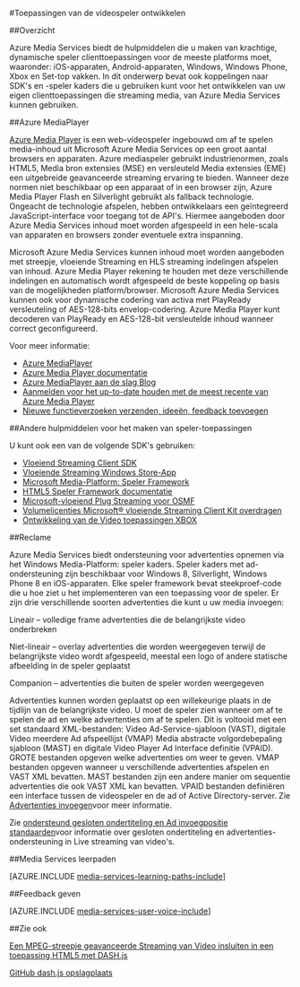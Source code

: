 <properties 
    pageTitle="Toepassingen van de videospeler ontwikkelen" 
    description="Het onderwerp bevat koppelingen naar speler kaders en -invoegtoepassingen die u gebruiken kunt voor het ontwikkelen van uw eigen clienttoepassingen die streaming media, van Media Services kunnen gebruiken." 
    authors="Juliako" 
    manager="erikre" 
    editor="" 
    services="media-services" 
    documentationCenter=""/>

<tags 
    ms.service="media-services" 
    ms.workload="media" 
    ms.tgt_pltfrm="na" 
    ms.devlang="na" 
    ms.topic="article" 
    ms.date="09/26/2016"
    ms.author="juliako"/>


#<a name="develop-video-player-applications"></a>Toepassingen van de videospeler ontwikkelen

##<a name="overview"></a>Overzicht

Azure Media Services biedt de hulpmiddelen die u maken van krachtige, dynamische speler clienttoepassingen voor de meeste platforms moet, waaronder: iOS-apparaten, Android-apparaten, Windows, Windows Phone, Xbox en Set-top vakken. In dit onderwerp bevat ook koppelingen naar SDK's en -speler kaders die u gebruiken kunt voor het ontwikkelen van uw eigen clienttoepassingen die streaming media, van Azure Media Services kunnen gebruiken.

##<a name="azure-media-player"></a>Azure MediaPlayer

[Azure Media Player](http://aka.ms/ampinfo) is een web-videospeler ingebouwd om af te spelen media-inhoud uit Microsoft Azure Media Services op een groot aantal browsers en apparaten. Azure mediaspeler gebruikt industrienormen, zoals HTML5, Media bron extensies (MSE) en versleuteld Media extensies (EME) een uitgebreide geavanceerde streaming ervaring te bieden. Wanneer deze normen niet beschikbaar op een apparaat of in een browser zijn, Azure Media Player Flash en Silverlight gebruikt als fallback technologie. Ongeacht de technologie afspelen, hebben ontwikkelaars een geïntegreerd JavaScript-interface voor toegang tot de API's. Hiermee aangeboden door Azure Media Services inhoud moet worden afgespeeld in een hele-scala van apparaten en browsers zonder eventuele extra inspanning.

Microsoft Azure Media Services kunnen inhoud moet worden aangeboden met streepje, vloeiende Streaming en HLS streaming indelingen afspelen van inhoud. Azure Media Player rekening te houden met deze verschillende indelingen en automatisch wordt afgespeeld de beste koppeling op basis van de mogelijkheden platform/browser. Microsoft Azure Media Services kunnen ook voor dynamische codering van activa met PlayReady versleuteling of AES-128-bits envelop-codering. Azure Media Player kunt decoderen van PlayReady en AES-128-bit versleutelde inhoud wanneer correct geconfigureerd. 

Voor meer informatie:

- [Azure MediaPlayer](http://aka.ms/ampinfo)
- [Azure Media Player documentatie](http://aka.ms/ampdocs) 
- [Azure MediaPlayer aan de slag Blog](https://azure.microsoft.com/blog/2015/04/15/announcing-azure-media-player/)
- [Aanmelden voor het up-to-date houden met de meest recente van Azure Media Player](http://aka.ms/ampsignup)
- [Nieuwe functieverzoeken verzenden, ideeën, feedback toevoegen](http://aka.ms/ampuservoice ) 


##<a name="other-tools-for-creating-player-applications"></a>Andere hulpmiddelen voor het maken van speler-toepassingen

U kunt ook een van de volgende SDK's gebruiken:

- [Vloeiend Streaming Client SDK](http://www.iis.net/downloads/microsoft/smooth-streaming) 
- [Vloeiende Streaming Windows Store-App](media-services-build-smooth-streaming-apps.md)
- [Microsoft Media-Platform: Speler Framework](http://playerframework.codeplex.com/) 
- [HTML5 Speler Framework documentatie](http://playerframework.codeplex.com/wikipage?title=HTML5%20Player&referringTitle=Documentation) 
- [Microsoft-vloeiend Plug Streaming voor OSMF](https://www.microsoft.com/download/details.aspx?id=36057) 
- [Volumelicenties Microsoft® vloeiende Streaming Client Kit overdragen](http://aka.ms/sspk) 
- [Ontwikkeling van de Video toepassingen XBOX](http://xbox.create.msdn.com/) 
 

##<a name="advertising"></a>Reclame

Azure Media Services biedt ondersteuning voor advertenties opnemen via het Windows Media-Platform: speler kaders. Speler kaders met ad-ondersteuning zijn beschikbaar voor Windows 8, Silverlight, Windows Phone 8 en iOS-apparaten. Elke speler framework bevat steekproef-code die u hoe ziet u het implementeren van een toepassing voor de speler. Er zijn drie verschillende soorten advertenties die kunt u uw media invoegen:

Lineair – volledige frame advertenties die de belangrijkste video onderbreken

Niet-lineair – overlay advertenties die worden weergegeven terwijl de belangrijkste video wordt afgespeeld, meestal een logo of andere statische afbeelding in de speler geplaatst

Companion – advertenties die buiten de speler worden weergegeven

Advertenties kunnen worden geplaatst op een willekeurige plaats in de tijdlijn van de belangrijkste video. U moet de speler zien wanneer om af te spelen de ad en welke advertenties om af te spelen. Dit is voltooid met een set standaard XML-bestanden: Video Ad-Service-sjabloon (VAST), digitale Video meerdere Ad afspeellijst (VMAP) Media abstracte volgordebepaling sjabloon (MAST) en digitale Video Player Ad Interface definitie (VPAID). GROTE bestanden opgeven welke advertenties om weer te geven. VMAP bestanden opgeven wanneer u verschillende advertenties afspelen en VAST XML bevatten. MAST bestanden zijn een andere manier om sequentie advertenties die ook VAST XML kan bevatten. VPAID bestanden definiëren een interface tussen de videospeler en de ad of Active Directory-server. Zie [Advertenties invoegen](https://msdn.microsoft.com/library/dn387398.aspx)voor meer informatie.

Zie [ondersteund gesloten ondertiteling en Ad invoegpositie standaarden](https://msdn.microsoft.com/library/c49e0b4d-357e-4cca-95e5-2288924d1ff3#caption_ad)voor informatie over gesloten ondertiteling en advertenties-ondersteuning in Live streaming van video's.


##<a name="media-services-learning-paths"></a>Media Services leerpaden

[AZURE.INCLUDE [media-services-learning-paths-include](../../includes/media-services-learning-paths-include.md)]

##<a name="provide-feedback"></a>Feedback geven

[AZURE.INCLUDE [media-services-user-voice-include](../../includes/media-services-user-voice-include.md)]

##<a name="see-also"></a>Zie ook

[Een MPEG-streepje geavanceerde Streaming van Video insluiten in een toepassing HTML5 met DASH.js](media-services-embed-mpeg-dash-in-html5.md)

[GitHub dash.js opslagplaats](https://github.com/Dash-Industry-Forum/dash.js)
 
